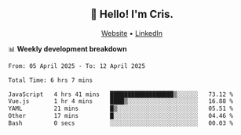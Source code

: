 
<h2 align="center">👋 Hello! I'm Cris.</h2>
<p align="center">
  <a href="https://www.criscunas.dev">Website</a> •
  <a href="https://www.linkedin.com/in/cristophercunas/">LinkedIn</a> 
</p>


📊 **Weekly development breakdown**
<!--START_SECTION:waka-->

```txt
From: 05 April 2025 - To: 12 April 2025

Total Time: 6 hrs 7 mins

JavaScript   4 hrs 41 mins   ██████████████████▒░░░░░░   73.12 %
Vue.js       1 hr 4 mins     ████▒░░░░░░░░░░░░░░░░░░░░   16.88 %
YAML         21 mins         █▒░░░░░░░░░░░░░░░░░░░░░░░   05.51 %
Other        17 mins         █░░░░░░░░░░░░░░░░░░░░░░░░   04.46 %
Bash         0 secs          ░░░░░░░░░░░░░░░░░░░░░░░░░   00.03 %
```

<!--END_SECTION:waka-->
